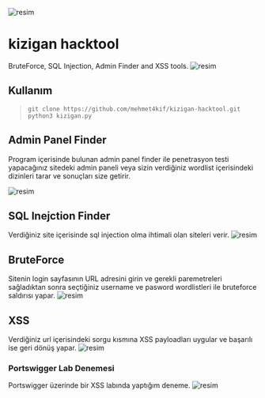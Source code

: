 ![resim](https://github.com/mehmet4kif/kizigan-hacktool/assets/77950557/a7776873-fc9a-408f-ae4b-8f0a5f46a2c5)

# kizigan hacktool 
BruteForce, SQL Injection, Admin Finder and XSS tools.
![resim](https://github.com/mehmet4kif/kizigan-hacktool/assets/77950557/6b10a96e-02cd-49f6-b2d7-e80b2dd856cb)

## Kullanım


> ```git clone https://github.com/mehmet4kif/kizigan-hacktool.git``` <br>
> ```python3 kizigan.py```

## Admin Panel Finder 
Program içerisinde bulunan admin panel finder ile penetrasyon testi yapacağınız sitedeki admin paneli veya sizin verdiğiniz wordlist içerisindeki dizinleri tarar ve sonuçları size getirir.

![resim](https://github.com/mehmet4kif/kizigan-hacktool/assets/77950557/a6329e45-c241-461e-861b-3c119eb84581)



## SQL Inejction Finder
Verdiğiniz site içerisinde sql injection olma ihtimali olan siteleri verir.
![resim](https://github.com/mehmet4kif/kizigan-hacktool/assets/77950557/2960c44d-83d4-46f6-8387-60065245a84a)

## BruteForce 
Sitenin login sayfasının URL adresini girin ve gerekli paremetreleri sağladıktan sonra seçtiğiniz username ve pasword wordlistleri ile bruteforce saldırısı yapar.
![resim](https://github.com/mehmet4kif/kizigan-hacktool/assets/77950557/bdbec938-d59c-474b-99e5-1973411f495e)

## XSS 
Verdiğiniz url içerisindeki sorgu kısmına XSS payloadları uygular ve başarılı ise geri dönüş yapar.
![resim](https://github.com/mehmet4kif/kizigan-hacktool/assets/77950557/816780da-31f7-45df-881e-bf5936bf1c1c)

### Portswigger Lab Denemesi
Portswigger üzerinde bir XSS labında yaptığım deneme.
![resim](https://github.com/mehmet4kif/kizigan-hacktool/assets/77950557/3187608e-621d-4933-9333-dfca25cdee8a)
